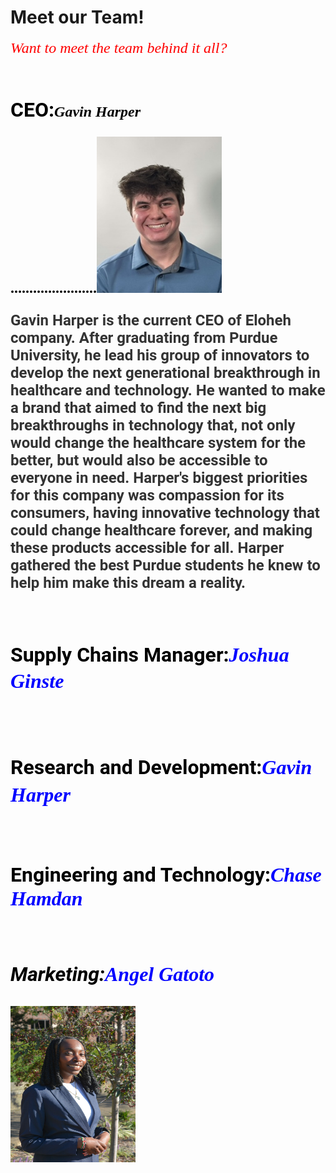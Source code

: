 # Meet our Team!
<html>
<head>
   <p><font face="Times new roman"><font color="red"><font size="5"><i>Want to meet the team behind it all?</i>
   <br/>
   <br/>
   <h1><font face="Roboto"><font color="black"><font size="6">CEO:<font face="Times new roman"><font color="black"><font size="5"><i>Gavin Harper</i>
   <p>.......................<img src="https://github.com/TrevTroopa/TrevTroopa.github.io/blob/main/IMG_2409.JPG?raw=true" height="250" width="200"/></p>
      <p><font face="Roboto"><font color="#333333">Gavin Harper is the current CEO of Eloheh company. After graduating from Purdue University, he lead his group of innovators to develop the next generational breakthrough in healthcare and technology. He wanted to make a brand that aimed to find the next big breakthroughs in technology that, not only would change the healthcare system for the better, but would also be accessible to everyone in need. Harper's biggest priorities for this company was compassion for its consumers, having innovative technology that could change healthcare forever, and making these products accessible for all. Harper gathered the best Purdue students he knew to help him make this dream a reality.
   <br/>
   <br/>
   <h2><font face="Roboto"><font color="black"><font size="6"><b>Supply Chains Manager:</b><font face="Times new roman"><font color="blue"><font size="6"><i>Joshua Ginste</i>
   <br/>
   <br/>
   <h3><font face="Roboto"><font color="black"><font size="6"><b>Research and Development:</b><font face="Times new roman"><font color="blue"><font size="6"><i>Gavin Harper</i>
   <br/>
   <br/>
   <h4><font face="Roboto"><font color="black"><font size="6"><b>Engineering and Technology:</b><font face="Times new roman"><font color="blue"><font size="6"><i>Chase Hamdan</i>
   <br/>
   <br/>
   <h5><font face="Roboto"><font color="black"><font size="6"><b>Marketing:</b><font face="Times new roman"><font color="blue"><font size="6"><i>Angel Gatoto</i>
   <p><img src="https://github.com/TrevTroopa/TrevTroopa.github.io/blob/main/IMG_9973.PNG?raw=true" height="250" width="200"/></p>

